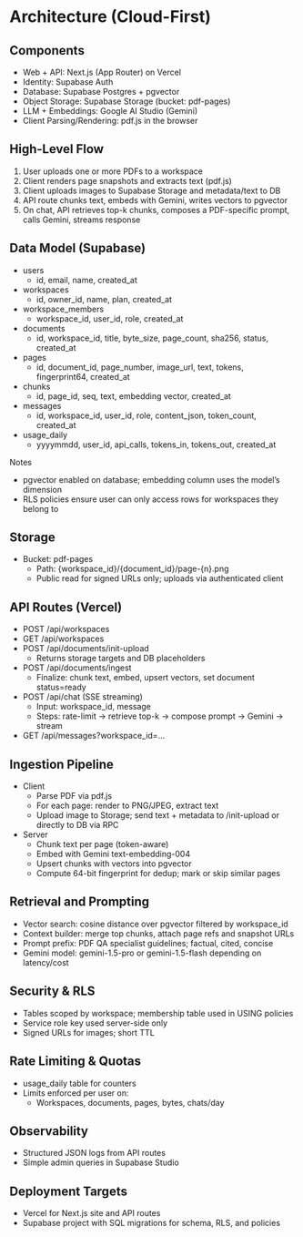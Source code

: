 # Architecture (Cloud-First)

## Components
- Web + API: Next.js (App Router) on Vercel
- Identity: Supabase Auth
- Database: Supabase Postgres + pgvector
- Object Storage: Supabase Storage (bucket: pdf-pages)
- LLM + Embeddings: Google AI Studio (Gemini)
- Client Parsing/Rendering: pdf.js in the browser

## High-Level Flow
1) User uploads one or more PDFs to a workspace
2) Client renders page snapshots and extracts text (pdf.js)
3) Client uploads images to Supabase Storage and metadata/text to DB
4) API route chunks text, embeds with Gemini, writes vectors to pgvector
5) On chat, API retrieves top-k chunks, composes a PDF-specific prompt, calls Gemini, streams response

## Data Model (Supabase)
- users
  - id, email, name, created_at
- workspaces
  - id, owner_id, name, plan, created_at
- workspace_members
  - workspace_id, user_id, role, created_at
- documents
  - id, workspace_id, title, byte_size, page_count, sha256, status, created_at
- pages
  - id, document_id, page_number, image_url, text, tokens, fingerprint64, created_at
- chunks
  - id, page_id, seq, text, embedding vector, created_at
- messages
  - id, workspace_id, user_id, role, content_json, token_count, created_at
- usage_daily
  - yyyymmdd, user_id, api_calls, tokens_in, tokens_out, created_at

Notes
- pgvector enabled on database; embedding column uses the model’s dimension
- RLS policies ensure user can only access rows for workspaces they belong to

## Storage
- Bucket: pdf-pages
  - Path: {workspace_id}/{document_id}/page-{n}.png
  - Public read for signed URLs only; uploads via authenticated client

## API Routes (Vercel)
- POST /api/workspaces
- GET  /api/workspaces
- POST /api/documents/init-upload
  - Returns storage targets and DB placeholders
- POST /api/documents/ingest
  - Finalize: chunk text, embed, upsert vectors, set document status=ready
- POST /api/chat (SSE streaming)
  - Input: workspace_id, message
  - Steps: rate-limit -> retrieve top-k -> compose prompt -> Gemini -> stream
- GET  /api/messages?workspace_id=...

## Ingestion Pipeline
- Client
  - Parse PDF via pdf.js
  - For each page: render to PNG/JPEG, extract text
  - Upload image to Storage; send text + metadata to /init-upload or directly to DB via RPC
- Server
  - Chunk text per page (token-aware)
  - Embed with Gemini text-embedding-004
  - Upsert chunks with vectors into pgvector
  - Compute 64-bit fingerprint for dedup; mark or skip similar pages

## Retrieval and Prompting
- Vector search: cosine distance over pgvector filtered by workspace_id
- Context builder: merge top chunks, attach page refs and snapshot URLs
- Prompt prefix: PDF QA specialist guidelines; factual, cited, concise
- Gemini model: gemini-1.5-pro or gemini-1.5-flash depending on latency/cost

## Security & RLS
- Tables scoped by workspace; membership table used in USING policies
- Service role key used server-side only
- Signed URLs for images; short TTL

## Rate Limiting & Quotas
- usage_daily table for counters
- Limits enforced per user on:
  - Workspaces, documents, pages, bytes, chats/day

## Observability
- Structured JSON logs from API routes
- Simple admin queries in Supabase Studio

## Deployment Targets
- Vercel for Next.js site and API routes
- Supabase project with SQL migrations for schema, RLS, and policies
